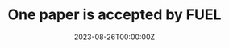---
title: One paper is accepted by FUEL

# Date published
date: '2023-08-26T00:00:00Z'

# Date updated
lastmod: '2023-08-26T00:00:00Z'

# Summary for listings and search engines
#summary: The 61st Symposium (Japanese) on Combustion
---